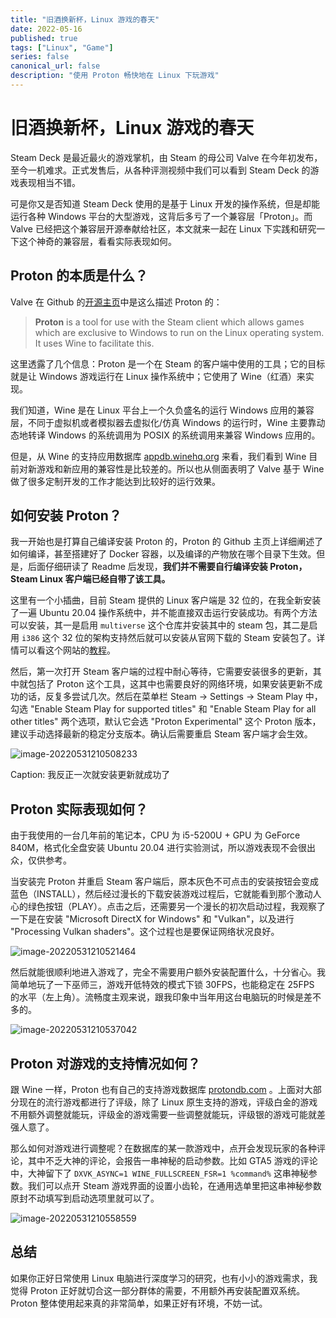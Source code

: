 ```yaml
---
title: "旧酒换新杯，Linux 游戏的春天"
date: 2022-05-16
published: true
tags: ["Linux", "Game"]
series: false
canonical_url: false
description: "使用 Proton 畅快地在 Linux 下玩游戏"
---
```


# 旧酒换新杯，Linux 游戏的春天

Steam Deck 是最近最火的游戏掌机，由 Steam 的母公司 Valve 在今年初发布，至今一机难求。正式发售后，从各种评测视频中我们可以看到 Steam Deck 的游戏表现相当不错。

可是你又是否知道 Steam Deck 使用的是基于 Linux 开发的操作系统，但是却能运行各种 Windows 平台的大型游戏，这背后多亏了一个兼容层「Proton」。而 Valve 已经把这个兼容层开源奉献给社区，本文就来一起在 Linux 下实践和研究一下这个神奇的兼容层，看看实际表现如何。

## Proton 的本质是什么？

Valve 在 Github 的[开源主页](https://github.com/ValveSoftware/wine)中是这么描述 Proton 的：

> **Proton** is a tool for use with the Steam client which allows games which are exclusive to Windows to run on the Linux operating system. It uses Wine to facilitate this.

这里透露了几个信息：Proton 是一个在 Steam 的客户端中使用的工具；它的目标就是让 Windows 游戏运行在 Linux 操作系统中；它使用了 Wine（红酒）来实现。

我们知道，Wine 是在 Linux 平台上一个久负盛名的运行 Windows 应用的兼容层，不同于虚拟机或者模拟器去虚拟化/仿真 Windows 的运行时，Wine 主要靠动态地转译 Windows 的系统调用为 POSIX 的系统调用来兼容 Windows 应用的。

但是，从 Wine 的支持应用数据库 [appdb.winehq.org](https://appdb.winehq.org/) 来看，我们看到 Wine 目前对新游戏和新应用的兼容性是比较差的。所以也从侧面表明了 Valve 基于 Wine 做了很多定制开发的工作才能达到比较好的运行效果。

## 如何安装 Proton？

我一开始也是打算自己编译安装 Proton 的，Proton 的 Github 主页上详细阐述了如何编译，甚至搭建好了 Docker 容器，以及编译的产物放在哪个目录下生效。但是，后面仔细研读了 Readme 后发现，**我们并不需要自行编译安装 Proton，Steam Linux 客户端已经自带了该工具。**

这里有一个小插曲，目前 Steam 提供的 Linux 客户端是 32 位的，在我全新安装了一遍 Ubuntu 20.04 操作系统中，并不能直接双击运行安装成功。有两个方法可以安装，其一是启用 `multiverse` 这个仓库并安装其中的 steam 包，其二是启用 `i386` 这个 32 位的架构支持然后就可以安装从官网下载的 Steam 安装包了。详情可以看这个网站的[教程](https://linuxconfig.org/how-to-install-steam-on-ubuntu-20-04-focal-fossa-linux)。

然后，第一次打开 Steam 客户端的过程中耐心等待，它需要安装很多的更新，其中就包括了 Proton 这个工具，这其中也需要良好的网络环境，如果安装更新不成功的话，反复多尝试几次。然后在菜单栏 Steam -> Settings -> Steam Play 中，勾选 "Enable Steam Play for supported titles" 和 "Enable Steam Play for all other titles" 两个选项，默认它会选 "Proton Experimental" 这个 Proton 版本，建议手动选择最新的稳定分支版本。确认后需要重启 Steam 客户端才会生效。

![image-20220531210508233](https://image.wsine.top/35250914b0e9547ab2658bb4852d498b.png)

Caption: 我反正一次就安装更新就成功了

## Proton 实际表现如何？

由于我使用的一台几年前的笔记本，CPU 为 i5-5200U + GPU 为 GeForce 840M，格式化全盘安装 Ubuntu 20.04 进行实验测试，所以游戏表现不会很出众，仅供参考。

当安装完 Proton 并重启 Steam 客户端后，原本灰色不可点击的安装按钮会变成蓝色（INSTALL），然后经过漫长的下载安装游戏过程后，它就能看到那个激动人心的绿色按钮（PLAY）。点击之后，还需要另一个漫长的初次启动过程，我观察了一下是在安装 "Microsoft DirectX for Windows" 和 "Vulkan"，以及进行 "Processing Vulkan shaders"。这个过程也是要保证网络状况良好。

![image-20220531210521464](https://image.wsine.top/ef9eec51f5cd32688af71f72ba866d05.png)

然后就能很顺利地进入游戏了，完全不需要用户额外安装配置什么，十分省心。我简单地玩了一下巫师三，游戏开低特效的模式下锁 30FPS，也能稳定在 25FPS 的水平（左上角）。流畅度主观来说，跟我印象中当年用这台电脑玩的时候是差不多的。

![image-20220531210537042](https://image.wsine.top/1a7ae4fa6732c2dfc9ab8a6641db0751.png)

## Proton 对游戏的支持情况如何？

跟 Wine 一样，Proton 也有自己的支持游戏数据库 [protondb.com](https://www.protondb.com/) 。上面对大部分现在的流行游戏都进行了评级，除了 Linux 原生支持的游戏，评级白金的游戏不用额外调整就能玩，评级金的游戏需要一些调整就能玩，评级银的游戏可能就差强人意了。

那么如何对游戏进行调整呢？在数据库的某一款游戏中，点开会发现玩家的各种评论，其中不乏大神的评论，会报告一串神秘的启动参数。比如 GTA5 游戏的评论中，大神留下了 `DXVK_ASYNC=1 WINE_FULLSCREEN_FSR=1 %command%` 这串神秘参数。我们可以点开 Steam 游戏界面的设置小齿轮，在通用选单里把这串神秘参数原封不动填写到启动选项里就可以了。

![image-20220531210558559](https://image.wsine.top/d1c587456bdd649cf05101e782ab4a0d.png)

## 总结

如果你正好日常使用 Linux 电脑进行深度学习的研究，也有小小的游戏需求，我觉得 Proton 正好就切合这一部分群体的需要，不用额外再安装配置双系统。Proton 整体使用起来真的非常简单，如果正好有环境，不妨一试。
